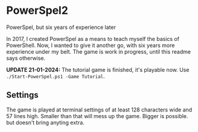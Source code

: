 # PowerSpel2

PowerSpel, but six years of experience later

In 2017, I created PowerSpel as a means to teach myself the basics of PowerShell. Now, I wanted to give it another go, with six years more experience under my belt.
The game is work in progress, until this readme says otherwise.

**UPDATE 21-01-2024:** The tutorial game is finished, it's playable now. Use `./Start-PowerSpel.ps1 -Game Tutorial`.

## Settings

The game is played at terminal settings of at least 128 characters wide and 57 lines high. Smaller than that will mess up the game. Bigger is possible. but doesn't bring anyting extra.